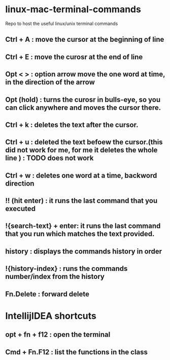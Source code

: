 # linux-mac-terminal-commands
Repo to host the useful linux/unix terminal commands

## Ctrl + A : move the cursor at the beginning of line
## Ctrl + E : move the curosr at the end of line
## Opt < > : option arrow move the one word at time, in the direction of the arrow
## Opt (hold) : turns the curosr in bulls-eye, so you can click anywhere and moves the cursor there.

## Ctrl + k : deletes the text after the cursor.
## Ctrl + u : deleted the text befoew the cursor.(this did not work for me, for me it deletes the whole line ) : TODO does not work

## Ctrl + w : deletes one word at a time, backword direction

## !! (hit enter) : it runs the last command that you executed
## !{search-text} + enter: it runs the last command that you run which matches the text provided.

## history : displays the commands history in order

## !{history-index} : runs the commands number/index from the history

## Fn.Delete : forward delete



# IntellijIDEA shortcuts

## opt + fn + f12  : open the terminal

## Cmd + Fn.F12 : list the functions in the class 
